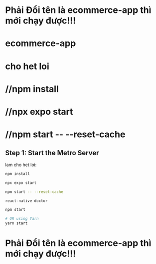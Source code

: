 # Phải Đổi tên là ecommerce-app thì mới chạy được!!!

# ecommerce-app

# cho het loi
# //npm install

# //npx expo start

# //npm start -- --reset-cache

## Step 1: Start the Metro Server

lam cho het loi:
```bash
npm install

npx expo start

npm start -- --reset-cache

react-native doctor

npm start

# OR using Yarn
yarn start
```
# Phải Đổi tên là ecommerce-app thì mới chạy được!!!

